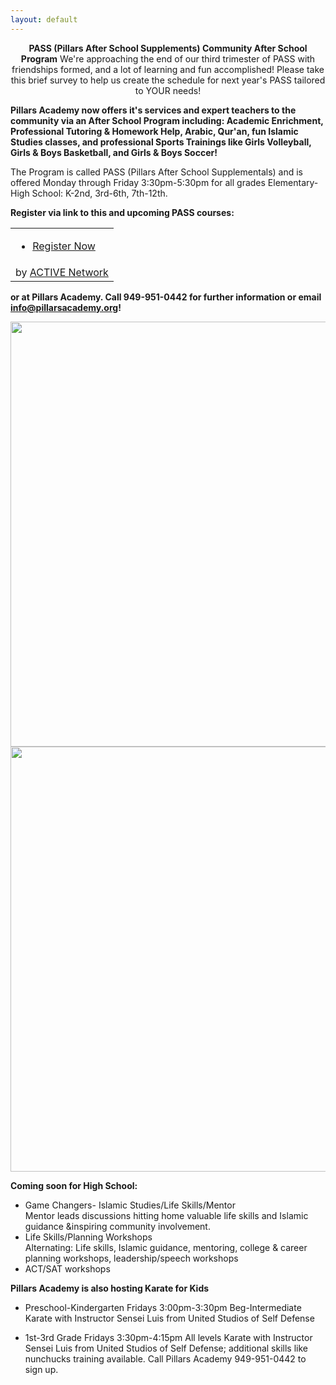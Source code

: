 ```yaml
---
layout: default
---
```

<center>
<b>PASS (Pillars After School Supplements) Community After School Program</b>
We're approaching the end of our third trimester of PASS with friendships formed, and a lot of learning and fun accomplished! Please take this brief survey to help us create the schedule for next year's PASS tailored to YOUR needs! 
</center></b>

<b>Pillars Academy now offers it's services and expert teachers to the community via an After School Program including:
Academic Enrichment, Professional Tutoring & Homework Help, Arabic, Qur'an, fun Islamic Studies classes, and professional Sports Trainings like Girls Volleyball, Girls & Boys Basketball, and Girls & Boys Soccer!</b>

The Program is called PASS (Pillars After School Supplementals) and is offered Monday through Friday 3:30pm-5:30pm for all grades Elementary-High School: K-2nd, 3rd-6th, 7th-12th. 

<b>Register via link to this and upcoming PASS courses:
<link rel="stylesheet" type="text/css" media="all" href="https://emarketing.activenetwork.com/res/button/css/button-v4.css" /><table><tbody><tr><td><div id="btn_div" class="btn-g201"><ul><li><a id="btn_lnk" href="https://campscui.active.com/orgs/PillarsAcademy" target="_blank"><span id="btn_txt">Register Now</span></a></li></ul></div></td></tr><tr><td nowrap=""><div id="btn_foot">by <a href="http://www.activenetwork.com" target="_blank" title="Online Registration, Marketing and Event Management Software">ACTIVE Network</a></div></td></tr></tbody></table> 

or at Pillars Academy. Call 949-951-0442 for further information or email info@pillarsacademy.org!</b>


<a href="https://cloud.githubusercontent.com/assets/11180395/13907716/024fd492-eeb2-11e5-90b6-b718e60f47f2.jpg">
  <img width="680" src="https://cloud.githubusercontent.com/assets/11180395/13907716/024fd492-eeb2-11e5-90b6-b718e60f47f2.jpg"/>
  
<a href="https://cloud.githubusercontent.com/assets/11180395/13907739/6833671a-eeb2-11e5-8f69-c1abca5a81a8.jpg">
  <img width="680" src="https://cloud.githubusercontent.com/assets/11180395/13907739/6833671a-eeb2-11e5-8f69-c1abca5a81a8.jpg"/>
</a>


<b>Coming soon for High School:</b>
* Game Changers- Islamic Studies/Life Skills/Mentor				
Mentor leads discussions hitting home valuable life skills and Islamic guidance &inspiring community involvement.  	
* Life Skills/Planning Workshops				
Alternating: Life skills, Islamic guidance, mentoring, college & career planning workshops, leadership/speech workshops		
* ACT/SAT workshops

<b>Pillars Academy is also hosting Karate for Kids</b>

* Preschool-Kindergarten
  Fridays 3:00pm-3:30pm
  Beg-Intermediate Karate with Instructor Sensei Luis from United Studios of Self Defense	

* 1st-3rd Grade
  Fridays 3:30pm-4:15pm
  All levels Karate with Instructor Sensei Luis from United Studios of Self Defense; additional skills like nunchucks training available. Call Pillars Academy 949-951-0442 to sign up.


